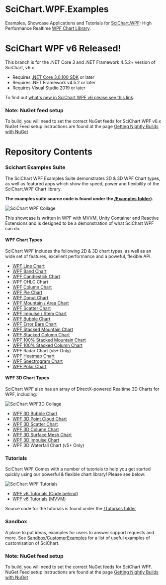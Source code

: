 # SciChart.WPF.Examples

Examples, Showcase Applications and Tutorials for [SciChart.WPF](https://www.scichart.com): High Performance Realtime [WPF Chart Library](https://www.scichart.com/wpf-chart-features). 

# SciChart WPF v6 Released! 

This branch is for the .NET Core 3 and .NET Framework 4.5.2+ version of SciChart, v6.x

* Requires [.NET Core 3.0.100 SDK](https://dotnet.microsoft.com/download/dotnet-core/3.0) or later
* Requires .NET Framework v4.5.2 or later
* Requires Visual Studio 2019 or later

To find out [what's new in SciChart WPF v6 please see this link](https://www.scichart.com/documentation/win/current/What's%20New%20in%20SciChart%20SDK%20v6.html).

### Note: NuGet feed setup

To build, you will need to set the correct NuGet feeds for SciChart WPF v6.x
NuGet Feed setup instructions are found at the page [Getting Nightly Builds with NuGet](http://support.scichart.com/index.php?/Knowledgebase/Article/View/17232/37/getting-nightly-builds-with-nuget)

# Repository Contents

### Scichart Examples Suite

The SciChart WPF Examples Suite demonstrates 2D & 3D WPF Chart types, as well as featured apps which show the speed, power and flexibility of the SciChart.WPF Chart library. 

**The examples suite source code is found under the [/Examples folder](https://github.com/ABTSoftware/SciChart.Wpf.Examples/tree/SciChart_v6_Release/Examples)).**

![SciChart WPF Collage](https://www.scichart.com/wp-content/uploads/2016/01/SciChart-WPF-Chart-Features-Collage-sml.png)

This showcase is written in WPF with MVVM, Unity Container and Reactive Extensions and is designed to be a demonstration of what SciChart WPF can do. 

#### WPF Chart Types 

SciChart WPF Includes the following 2D & 3D chart types, as well as an wide set of features, excellent performance and a poweful, flexible API.

* [WPF Line Chart](https://www.scichart.com/wpf-chart-example-line-chart)
* [WPF Band Chart](https://www.scichart.com/wpf-chart-example-band-series-chart)
* [WPF Candlestick Chart](https://www.scichart.com/wpf-chart-example-candlestick-chart)
* WPF OHLC Chart 
* [WPF Column Chart](https://www.scichart.com/wpf-chart-example-column-chart)
* [WPF Pie Chart](https://www.scichart.com/wpf-pie-chart-example/)
* [WPF Donut Chart](https://www.scichart.com/wpf-donut-chart-example/)
* [WPF Mountain / Area Chart](https://www.scichart.com/wpf-chart-example-mountain-chart)
* [WPF Scatter Chart](https://www.scichart.com/wpf-chart-example-scatter-chart)
* [WPF Impulse / Stem Chart](https://www.scichart.com/wpf-chart-example-impulse-(stem)-chart)
* [WPF Bubble Chart](https://www.scichart.com/wpf-chart-example-bubble-chart)
* [WPF Error Bars Chart](https://www.scichart.com/wpf-chart-example-error-bars)
* [WPF Stacked Mountain Chart](https://www.scichart.com/wpf-chart-example-stacked-mountain-chart)
* [WPF Stacked Column Chart](https://www.scichart.com/wpf-chart-example-stacked-column-chart)
* [WPF 100% Stacked Mountain Chart](https://www.scichart.com/wpf-chart-example-dashboard-style-charts)
* [WPF 100% Stacked Column Chart](https://www.scichart.com/wpf-chart-example-dashboard-style-charts)
* WPF Radar Chart (v5+ Only)
* [WPF Heatmap Chart](https://www.scichart.com/wpf-chart-example-heatmap-chart)
* [WPF Spectrogram Chart](https://www.scichart.com/wpf-chart-example-spectrogram-demo-chart)
* [WPF Polar Chart](https://www.scichart.com/wpf-chart-example-polar-chart)

#### WPF 3D Chart Types

SciChart WPF also has an array of DirectX-powered Realtime 3D Charts for WPF, including:

![SciChart WPF3D Collage](https://www.scichart.com/wp-content/uploads/2017/03/3d-charts-dash.jpg)

* [WPF 3D Bubble Chart](https://www.scichart.com/wpf-3d-chart-example-simple-bubble-3d-chart)
* [WPF 3D Point Cloud Chart](https://www.scichart.com/wpf-3d-chart-example-simple-point-cloud-3d-chart)
* [WPF 3D Scatter Chart](https://www.scichart.com/wpf-3d-chart-example-simple-scatter-chart-3d)
* [WPF 3D Column Chart](https://www.scichart.com/wpf-3d-chart-example-uniform-column-3d)
* [WPF 3D Surface Mesh Chart](https://www.scichart.com/wpf-3d-chart-example-simple-uniform-mesh-3d-chart)
* [WPF 3D Impulse Chart](https://www.scichart.com/wpf-3d-chart-example-uniform-impulse-series-3d)
* WPF 3D Waterfall Chart (v5+ Only)

### Tutorials 

SciChart WPF Comes with a number of tutorials to help you get started quickly using our powerful & flexible chart library! Please see below:

![SciChart WPF Tutorials](https://www.scichart.com/wp-content/uploads/2020/01/scichart-wpf-tutorial-thumb.png)

* [WPF v6 Tutorials (Code behind)](https://www.scichart.com/documentation/win/current/webframe.html#Tutorial%2001%20-%20Referencing%20SciChart%20DLLs.html)
* [WPF v6 Tutorials (MVVM)](https://www.scichart.com/documentation/win/current/webframe.html#Tutorial%2002b%20-%20Creating%20a%20SciChartSurface%20with%20MVVM.html)

Source code for the tutorials is found under the [/Tutorials folder](https://github.com/ABTSoftware/SciChart.Wpf.Examples/tree/SciChart_v6_Release/Tutorials)

### Sandbox 

A place to put ideas, examples for users to answer support requests and more. See [Sandbox/CustomerExamples](https://github.com/ABTSoftware/SciChart.Wpf.Examples/tree/SciChart_v6_Release/Sandbox/CustomerExamples) for a list of useful examples of customisation of SciChart. 

### Note: NuGet feed setup

To build, you will need to set the correct NuGet feeds for SciChart WPF. 
NuGet Feed setup instructions are found at the page [Getting Nightly Builds with NuGet](http://support.scichart.com/index.php?/Knowledgebase/Article/View/17232/37/getting-nightly-builds-with-nuget)
